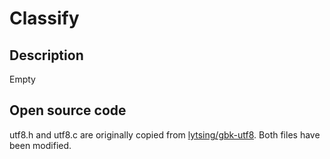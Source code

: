 # Classify
## Description
Empty
## Open source code
utf8.h and utf8.c are originally copied from [lytsing/gbk-utf8][1]. Both files have been modified.

[1]: https://github.com/lytsing/gbk-utf8
